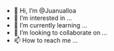 - 👋 Hi, I’m @Juanualloa
- 👀 I’m interested in ...
- 🌱 I’m currently learning ...
- 💞️ I’m looking to collaborate on ...
- 📫 How to reach me ...

<!---
Juanualloa/Juanualloa is a ✨ special ✨ repository because its `README.md` (this file) appears on your GitHub profile.
You can click the Preview link to take a look at your changes.
--->
